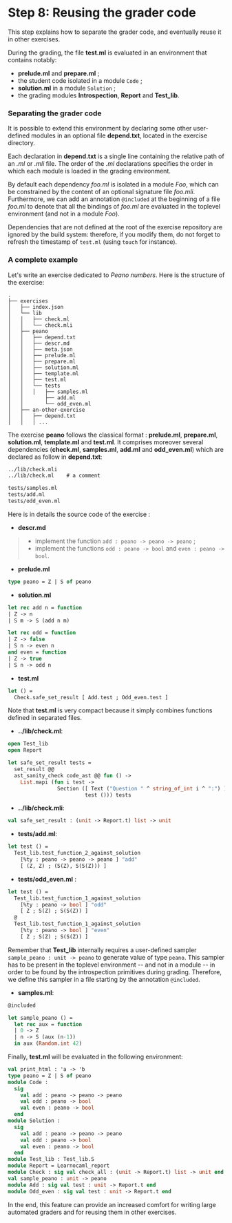 # Step 8: Reusing the grader code

This step explains how to separate the grader code, and eventually reuse it in other exercises. 

During the grading, the file **test.ml** is evaluated in an environment that contains notably: 
- **prelude.ml** and **prepare.ml** ;
- the student code isolated in a module `Code` ;
- **solution.ml** in a module `Solution` ;
- the grading modules **Introspection**, **Report** and **Test_lib**.

### Separating the grader code

It is possible to extend this environment by declaring some other user-defined modules in an optional file **depend.txt**, located in the exercise directory.

Each declaration in **depend.txt** is a single line containing the relative path of an *.ml* or *.mli* file. The order of the *.ml* declarations specifies the order in which each module is loaded in the grading environment.

By default each dependency *foo.ml* is isolated in a module *Foo*, which can be constrained by the content of an optional signature file *foo.mli*. Furthermore, we can add an annotation `@included` at the beginning of a file *foo.ml* to denote that all the bindings of *foo.ml* are evaluated in the toplevel environment (and not in a module *Foo*). 

Dependencies that are not defined at the root of the exercise repository are ignored by the build system: therefore, if you modify them, do not forget to refresh the timestamp of `test.ml` (using `touch` for instance).

### A complete example

Let's write an exercise dedicated to *Peano numbers*. Here is the structure of the exercise:

```
.
├── exercises
│   ├── index.json
│   └── lib
│   │   ├── check.ml
│   │   └── check.mli
│   ├── peano
│   │   ├── depend.txt
│   │   ├── descr.md
│   │   ├── meta.json
│   │   ├── prelude.ml
│   │   ├── prepare.ml
│   │   ├── solution.ml
│   │   ├── template.ml
│   │   ├── test.ml
│   │   └── tests
│   │   │   ├── samples.ml
│   │       ├── add.ml
│   │       └── odd_even.ml
│   ├── an-other-exercise
│   │   ├── depend.txt
│   │   │ ...
```
The exercise **peano** follows the classical format : **prelude.ml**, **prepare.ml**, **solution.ml**, **template.ml** and **test.ml**. It comprises moreover several dependencies (**check.ml**, **samples.ml**, **add.ml** and **odd_even.ml**) which are declared as follow in **depend.txt**:

```txt
../lib/check.mli
../lib/check.ml    # a comment

tests/samples.ml
tests/add.ml
tests/odd_even.ml
``` 

Here is in details the source code of the exercise :

- **descr.md**

> * implement the function `add : peano -> peano -> peano` ; 
> * implement the functions `odd : peano -> bool` and `even : peano -> bool`.

- **prelude.ml**
```ocaml
type peano = Z | S of peano
```

- **solution.ml**
```ocaml
let rec add n = function
| Z -> n
| S m -> S (add n m)

let rec odd = function
| Z -> false 
| S n -> even n
and even = function
| Z -> true
| S n -> odd n
```

- **test.ml**
```ocaml
let () =
  Check.safe_set_result [ Add.test ; Odd_even.test ]
```

Note that **test.ml** is very compact because it simply combines functions defined in separated files.

- **../lib/check.ml**:
```ocaml
open Test_lib
open Report

let safe_set_result tests =
  set_result @@
  ast_sanity_check code_ast @@ fun () ->
    List.mapi (fun i test -> 
                Section ([ Text ("Question " ^ string_of_int i ^ ":") ],
                         test ())) tests
```
- **../lib/check.mli**:
```ocaml
val safe_set_result : (unit -> Report.t) list -> unit
```

- **tests/add.ml**: 
```ocaml
let test () =
  Test_lib.test_function_2_against_solution
    [%ty : peano -> peano -> peano ] "add"
    [ (Z, Z) ; (S(Z), S(S(Z))) ]
```
- **tests/odd_even.ml** :
```ocaml
let test () =
  Test_lib.test_function_1_against_solution
    [%ty : peano -> bool ] "odd"
    [ Z ; S(Z) ; S(S(Z)) ] 
  @
  Test_lib.test_function_1_against_solution
    [%ty : peano -> bool ] "even"
    [ Z ; S(Z) ; S(S(Z)) ]
```
Remember that **Test_lib** internally requires a user-defined sampler `sample_peano : unit -> peano` to generate value of type `peano`. This sampler has to be present in the toplevel environment -- and not in a module -- in order to be found by the introspection primitives during grading. Therefore, we define this sampler in a file starting by the annotation `@included`.
- **samples.ml**:
```ocaml
@included

let sample_peano () =
  let rec aux = function
  | 0 -> Z
  | n -> S (aux (n-1)) 
  in aux (Random.int 42)
```

Finally, **test.ml** will be evaluated in the following environment:

```ocaml
val print_html : 'a -> 'b
type peano = Z | S of peano
module Code :
  sig
    val add : peano -> peano -> peano
    val odd : peano -> bool
    val even : peano -> bool
  end
module Solution :
  sig
    val add : peano -> peano -> peano
    val odd : peano -> bool
    val even : peano -> bool
  end
module Test_lib : Test_lib.S
module Report = Learnocaml_report
module Check : sig val check_all : (unit -> Report.t) list -> unit end
val sample_peano : unit -> peano
module Add : sig val test : unit -> Report.t end
module Odd_even : sig val test : unit -> Report.t end
```

In the end, this feature can provide an increased comfort for writing large automated graders and for reusing them in other exercises.




